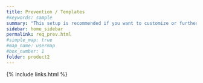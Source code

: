 ```yaml
---
title: Prevention / Templates
#keywords: sample
summary: "This setup is recommended if you want to customize or further develop the SecurityRAT tool."
sidebar: home_sidebar
permalink: req_prev.html
#simple_map: true
#map_name: usermap
#box_number: 1
folder: product2
---
```


{% include links.html %}
